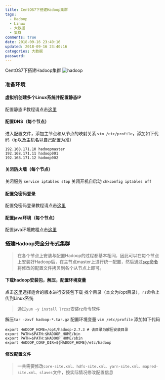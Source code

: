 ```yaml
---
title: CentOS7下搭建Hadoop集群
tags:
  - Hadoop
  - Linux
  - 大数据
  - 集群
comments: true
date: 2018-09-16 23:40:16
updated: 2018-09-16 23:40:16
categories: 大数据
password:
---
```

CentOS7下搭建Hadoop集群
![hadoop](http://ot87uvd34.bkt.clouddn.com/hadoop%E9%9B%86%E7%BE%A4%E6%90%AD%E5%BB%BA/hadoop.jpg)
<!-- more -->
### 准备环境
#### 虚拟机创建多个Linux系统并配置静态IP
配置静态IP教程请点击[这里](http://blog.cyanide.top/2018/08/09/VMware%E8%99%9A%E6%8B%9F%E6%9C%BA%E9%9D%99%E6%80%81ip%E9%85%8D%E7%BD%AE/)
#### 配置DNS（每个节点）
进入配置文件，添加主节点和从节点的映射关系
`vim /etc/profile`，添加如下代码（ip以及主机名以自己配置为准）
```shell
192.168.171.10 hadoopmaster
192.168.171.11 hadoop001
192.168.171.12 hadoop002
```
#### 关闭防火墙（每个节点）
关闭服务
`service iptables stop`
关闭开机自启动
`chkconfig iptables off`
#### 配置免密码登录
配置免密码登录教程请点击[这里](http://blog.cyanide.top/2018/09/16/Linux%E9%9B%86%E7%BE%A4%E9%85%8D%E7%BD%AE%E5%85%8D%E5%AF%86%E7%A0%81%E7%99%BB%E5%BD%95/)
#### 配置java环境（每个节点）
配置java环境教程点击[这里](http://blog.cyanide.top/2018/09/14/Linux%E4%B8%8B%E5%AE%89%E8%A3%85java/)
### 搭建Hadoop完全分布式集群
> 在各个节点上安装与配置Hadoop的过程都基本相同，因此可以在每个节点上安装好Hadoop后，在主节点master上进行统一配置，然后通过[`scp`命令](http://blog.cyanide.top/2018/08/15/Linux%E5%B8%B8%E7%94%A8%E5%91%BD%E4%BB%A4/)将修改的配置文件拷贝到各个从节点上即可。
#### 下载hadoop安装包，解压，配置环境变量
点击[这里](http://archive.apache.org/dist/hadoop/common/)选择适合的版本进行安装包下载
找个目录（本文为/opt目录），`rz`命令上传到Linux系统
> 通过`yum -y install lrzsz`安装rz命令软件

解压`tar -zxvf hadoop-*.tar.gz`
配置环境变量
`vim /etc/profile`
添加如下代码
```shell
export HADOOP_HOME=/opt/hadoop-2.7.3 # 该目录为解压安装目录
export PATH=$PATH:$HADOOP_HOME/bin
export PATH=$PATH:$HADOOP_HOME/sbin
export HADOOP_CONF_DIR=${HADOOP_HOME}/etc/hadoop
```
#### 修改配置文件
> 一共需要修改`core-site.xml`、`hdfs-site.xml`、`yarn-site.xml`、`mapred-site.xml`、`slaves`文件，按实际情况修改配置信息


